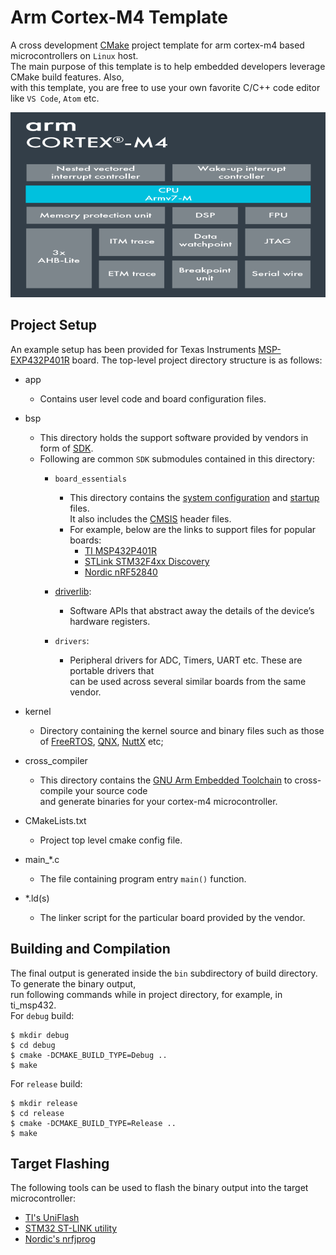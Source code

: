 # Arm Cortex-M4 Template
A cross development [CMake](https://cmake.org/) project template for arm cortex-m4 based microcontrollers on `Linux` host.  
The main purpose of this template is to help embedded developers leverage CMake build features. Also,   
with this template, you are free to use your own favorite C/C++ code editor like `VS Code`, `Atom` etc.  

![msp432p401r pinout](cortex-m4.png)

## Project Setup
An example setup has been provided for Texas Instruments [MSP-EXP432P401R](https://www.ti.com/store/ti/en/p/product/?p=MSP-EXP432P401R) board. The top-level project directory structure is as follows: 

+ app
    - Contains user level code and board configuration files.

+ bsp
    - This directory holds the support software provided by vendors in form of [SDK](https://www.ti.com/tool/download/SIMPLELINK-MSP432-SDK/3.20.00.06).
    - Following are common `SDK` submodules contained in this directory:
        + `board_essentials`
            - This directory contains the [system configuration](https://www.keil.com/pack/doc/CMSIS/Core/html/system_c_pg.html) and [startup](https://www.keil.com/pack/doc/CMSIS/Core/html/startup_c_pg.html) files.  
            It also includes the [CMSIS](https://www.keil.com/pack/doc/CMSIS/Core/html/index.html) header files. 
            - For example, below are the links to support files for popular boards:
                +  [TI MSP432P401R](http://software-dl.ti.com/msp430/msp430_public_sw/mcu/msp430/MSP432GCC/latest/index_FDS.html)
                +  [STLink STM32F4xx Discovery](https://github.com/charleskorn/stm32f4-project-template/tree/master/lib/stm32f4xx)
                +   [Nordic nRF52840](https://www.nordicsemi.com/Software-and-tools/Development-Tools/nRF-MDK/Download#infotabs)
        
        +  [driverlib](https://www.ti.com/tool/MSPDRIVERLIB): 
            - Software APIs that abstract away the details of the device’s hardware registers.

        +  `drivers`: 
            - Peripheral drivers for ADC, Timers, UART etc. These are portable drivers that  
            can be used across several similar boards from the same vendor.

+ kernel
    - Directory containing the kernel source and binary files such as those of [FreeRTOS](https://www.freertos.org/), [QNX](https://blackberry.qnx.com/en), [NuttX](https://nuttx.apache.org/) etc;


+ cross_compiler
    - This directory contains the [GNU Arm Embedded Toolchain](https://developer.arm.com/tools-and-software/open-source-software/developer-tools/gnu-toolchain/gnu-rm) to cross-compile your source code  
    and generate binaries for your cortex-m4 microcontroller.

+ CMakeLists.txt
    - Project top level cmake config file.

+ main_*.c
    - The file containing program entry `main()` function.

+ *.ld(s)
    - The linker script for the particular board provided by the vendor.

## Building and Compilation
The final output is generated inside the `bin` subdirectory of build directory. To generate the binary output,  
run following commands while in project directory, for example, in ti_msp432.  
For `debug` build:
```
$ mkdir debug
$ cd debug
$ cmake -DCMAKE_BUILD_TYPE=Debug ..
$ make
```
For `release` build:
```
$ mkdir release
$ cd release
$ cmake -DCMAKE_BUILD_TYPE=Release ..
$ make
```

## Target Flashing
The following tools can be used to flash the binary output into the target microcontroller:  
+ [TI's UniFlash](https://www.ti.com/tool/UNIFLASH)
+ [STM32 ST-LINK utility](https://www.st.com/en/development-tools/stsw-link004.html)
+ [Nordic's nrfjprog](https://www.nordicsemi.com/Software-and-tools/Development-Tools/nRF-Command-Line-Tools#infotabs)


